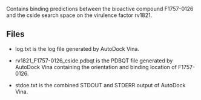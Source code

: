 Contains binding predictions between the bioactive compound F1757-0126 and the cside search space on the virulence factor rv1821.

## Files

- log.txt is the log file generated by AutoDock Vina.

- rv1821_F1757-0126_cside.pdbqt is the PDBQT file generated by AutoDock Vina containing the orientation and binding location of F1757-0126.

- stdoe.txt is the combined STDOUT and STDERR output of AutoDock Vina.

